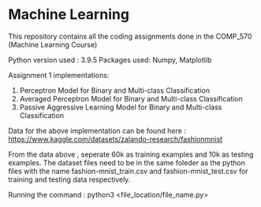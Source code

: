 # Machine Learning

This repository contains all the coding assignments done in the COMP_570 (Machine Learning Course)

Python version used : 3.9.5
Packages used: Numpy, Matplotlib

Assignment 1 implementations:

1. Perceptron Model for Binary and Multi-class Classification
2. Averaged Perceptron Model for Binary and Multi-class Classification
3. Passive Aggressive Learning Model for Binary and Multi-class Classification

Data for the above implementation can be found here : https://www.kaggle.com/datasets/zalando-research/fashionmnist

From the data above , seperate 60k as training examples and 10k as testing examples. The dataset files need to be in the same foleder as the python files with the name
fashion-mnist_train.csv and fashion-mnist_test.csv for training and testing data respectively.

Running the command : python3 <file_location/file_name.py>

